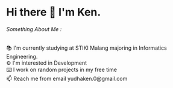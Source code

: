 <h1>Hi there 👋 I'm Ken.</h1>
<h6>Something About Me : </h6>
📚 I'm currently studying at STIKI Malang majoring in Informatics Engineering.<br>
⚙️ I'm interested in Development<br>
⌨️ I work on random projects in my free time<br>
📫 Reach me from email yudhaken.0@gmail.com
